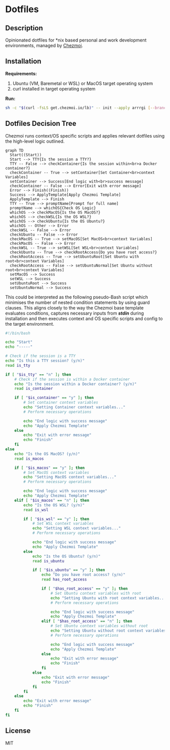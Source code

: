 # Dotfiles

## Description

Opinionated dotfiles for \*nix based personal and work development environments,
managed by [Chezmoi](https://www.chezmoi.io).

## Installation

**Requirements:**

1. Ubuntu (VM, Baremetal or WSL) or MacOS target operating system
2. curl installed in target operating system

**Run:**

```bash
sh -c "$(curl -fsLS get.chezmoi.io/lb)" -- init --apply arrrgi [--branch=ref] --use-builtin-git=true
```

## Dotfiles Decision Tree

Chezmoi runs context/OS specific scripts and applies relevant dotfiles using the
high-level logic outlined.

```mermaid
graph TD
  Start((Start))
  Start --> TTY{Is the session a TTY?}
  TTY -- False --> checkContainer{Is the session within<br>a Docker container?}
  checkContainer -- True --> setContainer[Set Container<br>context Variables]
  setContainer --> Success[End logic with<br>success message]
  checkContainer -- False --> Error[Exit with error message]
  Error --> Finish((Finish))
  Success --> ApplyTemplate[Apply Chezmoi Template]
  ApplyTemplate --> Finish
  TTY -- True --> promptName[Prompt for full name]
  promptName --> whichOS{Check OS Logic}
  whichOS --> checkMacOS{Is the OS MacOS?}
  whichOS --> checkWSL{Is the OS WSL?}
  whichOS --> checkUbuntu{Is the OS Ubuntu?}
  whichOS -- Other --> Error
  checkWSL -- False --> Error
  checkUbuntu -- False --> Error
  checkMacOS -- True --> setMacOS[Set MacOS<br>context Variables]
  checkMacOS -- False --> Error
  checkWSL -- True --> setWSL[Set WSL<br>context Variables]
  checkUbuntu -- True --> checkRootAccess{Do you have root access?}
  checkRootAccess -- True --> setUbuntuRoot[Set Ubuntu with root<br>context Variables]
  checkRootAccess -- False --> setUbuntuNormal[Set Ubuntu without root<br>context Variables]
  setMacOS --> Success
  setWSL --> Success
  setUbuntuRoot --> Success
  setUbuntuNormal --> Success
```

This could be interpreted as the following pseudo-Bash script which minimises
the number of nested condition statements by using guard clauses. This aligns
closely to the way the Chezmoi base template evaluates conditions, captures
necessary inputs from _**stdin**_ during installation and then executes context
and OS specific scripts and config to the target environment.

```bash
#!/bin/bash

echo "Start"
echo "-----"

# Check if the session is a TTY
echo "Is this a TTY session? (y/n)"
read is_tty

if [ "$is_tty" == "n" ]; then
    # Check if the session is within a Docker container
    echo "Is the session within a Docker container? (y/n)"
    read is_container

    if [ "$is_container" == "y" ]; then
        # Set container context variables
        echo "Setting Container context variables..."
        # Perform necessary operations

        echo "End logic with success message"
        echo "Apply Chezmoi Template"
    else
        echo "Exit with error message"
        echo "Finish"
    fi
else
    echo "Is the OS MacOS? (y/n)"
    read is_macos

    if [ "$is_macos" == "y" ]; then
        # Set MacOS context variables
        echo "Setting MacOS context variables..."
        # Perform necessary operations

        echo "End logic with success message"
        echo "Apply Chezmoi Template"
    elif [ "$is_macos" == "n" ]; then
        echo "Is the OS WSL? (y/n)"
        read is_wsl

        if [ "$is_wsl" == "y" ]; then
            # Set WSL context variables
            echo "Setting WSL context variables..."
            # Perform necessary operations

            echo "End logic with success message"
            echo "Apply Chezmoi Template"
        else
            echo "Is the OS Ubuntu? (y/n)"
            read is_ubuntu

            if [ "$is_ubuntu" == "y" ]; then
                echo "Do you have root access? (y/n)"
                read has_root_access

                if [ "$has_root_access" == "y" ]; then
                    # Set Ubuntu context variables with root
                    echo "Setting Ubuntu with root context variables..."
                    # Perform necessary operations

                    echo "End logic with success message"
                    echo "Apply Chezmoi Template"
                elif [ "$has_root_access" == "n" ]; then
                    # Set Ubuntu context variables without root
                    echo "Setting Ubuntu without root context variables..."
                    # Perform necessary operations

                    echo "End logic with success message"
                    echo "Apply Chezmoi Template"
                else
                    echo "Exit with error message"
                    echo "Finish"
                fi
            else
                echo "Exit with error message"
                echo "Finish"
            fi
        fi
    else
        echo "Exit with error message"
        echo "Finish"
    fi
fi
```

## License

MIT
